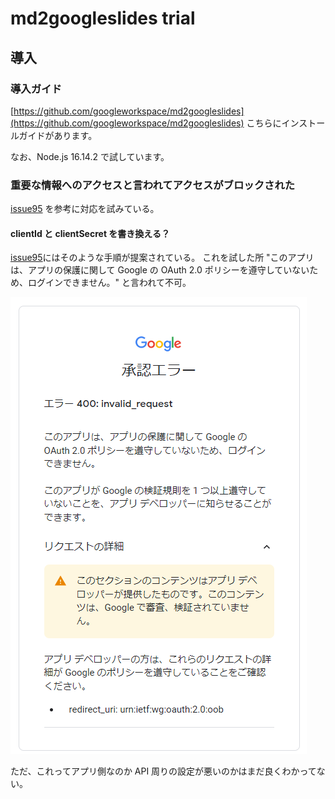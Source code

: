 # md2googleslides trial

## 導入

### 導入ガイド

[https://github.com/googleworkspace/md2googleslides](https://github.com/googleworkspace/md2googleslides)
こちらにインストールガイドがあります。

なお、Node.js 16.14.2 で試しています。

### 重要な情報へのアクセスと言われてアクセスがブロックされた

[issue95](https://github.com/googleworkspace/md2googleslides/issues/95) を参考に対応を試みている。

#### clientId と clientSecret を書き換える？

[issue95](https://github.com/googleworkspace/md2googleslides/issues/95#issuecomment-858729913)にはそのような手順が提案されている。
これを試した所 "このアプリは、アプリの保護に関して Google の OAuth 2.0 ポリシーを遵守していないため、ログインできません。" と言われて不可。

![得られた警告](./pics/unobeied_to_oauth20policy.png)

ただ、これってアプリ側なのか API 周りの設定が悪いのかはまだ良くわかってない。